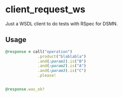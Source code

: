 client_request_ws
=================

Just a WSDL client to do tests with RSpec for DSMN.

## Usage

```ruby
@response = call("operation")
              .product("blablabla")
              .and(:param1).is("B")
              .and(:param2).is("A")
              .and(:param3).is("C")
              .please!


@response.was_ok?


